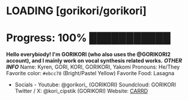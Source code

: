 # LOADING [gorikori/gorikori]
# Progress: 100% ███████████
**Hello everybiody! I'm GORIKORI (who also uses the @GORIKORI2 account), and I mainly work on vocal synthesis related works.**
***OTHER INFO***
Name: Kyren, GORI, KORI, GORIKORI, Yakomi
Pronouns: He/They
Favorite color: `#ebcc78` (Bright/Pastel Yellow)
Favorite Food: Lasagna
- Socials -
Youtube: @gorikori_ (GORIKORI)
Soundcloud: GORIKORI
Twitter / X: @kori_cipstik (GORIKORI)
Website: [CARRD](https://gorikori.carrd.co)
